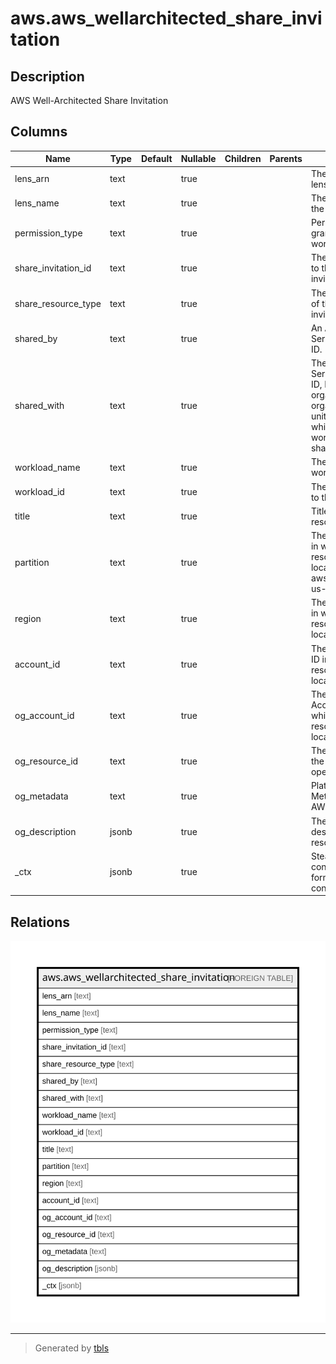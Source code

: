 # aws.aws_wellarchitected_share_invitation

## Description

AWS Well-Architected Share Invitation

## Columns

| Name | Type | Default | Nullable | Children | Parents | Comment |
| ---- | ---- | ------- | -------- | -------- | ------- | ------- |
| lens_arn | text |  | true |  |  | The ARN for the lens. |
| lens_name | text |  | true |  |  | The full name of the lens. |
| permission_type | text |  | true |  |  | Permission granted on a workload share. |
| share_invitation_id | text |  | true |  |  | The ID assigned to the share invitation. |
| share_resource_type | text |  | true |  |  | The resource type of the share invitation. |
| shared_by | text |  | true |  |  | An Amazon Web Services account ID. |
| shared_with | text |  | true |  |  | The Amazon Web Services account ID, IAM role, organization ID, or organizational unit (OU) ID with which the workload is shared. |
| workload_name | text |  | true |  |  | The name of the workload. |
| workload_id | text |  | true |  |  | The ID assigned to the workload. |
| title | text |  | true |  |  | Title of the resource. |
| partition | text |  | true |  |  | The AWS partition in which the resource is located (aws, aws-cn, or aws-us-gov). |
| region | text |  | true |  |  | The AWS Region in which the resource is located. |
| account_id | text |  | true |  |  | The AWS Account ID in which the resource is located. |
| og_account_id | text |  | true |  |  | The Platform Account ID in which the resource is located. |
| og_resource_id | text |  | true |  |  | The unique ID of the resource in opengovernance. |
| og_metadata | text |  | true |  |  | Platform Metadata of the AWS resource. |
| og_description | jsonb |  | true |  |  | The full model description of the resource |
| _ctx | jsonb |  | true |  |  | Steampipe context in JSON form, e.g. connection_name. |

## Relations

![er](aws.aws_wellarchitected_share_invitation.svg)

---

> Generated by [tbls](https://github.com/k1LoW/tbls)
